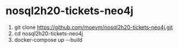 # nosql2h20-tickets-neo4j

1. git clone https://github.com/moevm/nosql2h20-tickets-neo4j.git
2. cd nosql2h20-tickets-neo4j
3. docker-compose up --build
